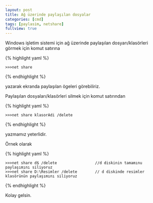 ```yaml
---
layout: post
title: Ağ üzerinde paylaşılan dosyalar
categories: [cmd]
tags: [paylasim, netshare]
fullview: true
---
```


Windows işletim sistemi için ağ üzerinde paylaşılan dosyarı/klasörleri görmek için
komut satırına

{% highlight yaml %}

    >>>net share 

{% endhighlight %}

yazarak ekranda paylaşılan ögeleri görebiliriz.

Paylaşılan dosyaları/klasörleri silmek için komut satırından

{% highlight yaml %}

    >>>net share klasorAdi /delete

{% endhighlight %}

yazmamız yeterlidir.

Örnek olarak

{% highlight yaml %}

    >>>net share d$ /delete                 //d diskinin tamamınu paylaşımını siliyoruz
    >>>net share D:\Resimler /delete        // d diskinde resimler klasörünün paylaşımını siliyoruz

{% endhighlight %}


Kolay gelsin.


